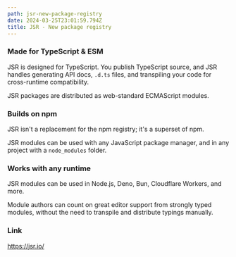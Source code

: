 ```yaml
---
path: jsr-new-package-registry
date: 2024-03-25T23:01:59.794Z
title: JSR - New package registry
---
```

### Made for **TypeScript & ESM**

JSR is designed for TypeScript. You publish TypeScript source, and JSR handles generating API docs, `.d.ts` files, and transpiling your code for cross-runtime compatibility.

JSR packages are distributed as web-standard ECMAScript modules.

### **Builds on** npm

JSR isn't a replacement for the npm registry; it's a superset of npm.

JSR modules can be used with any JavaScript package manager, and in any project with a `node_modules` folder.

### Works with **any runtime**

JSR modules can be used in Node.js, Deno, Bun, Cloudflare Workers, and more.

Module authors can count on great editor support from strongly typed modules, without the need to transpile and distribute typings manually.

### L﻿ink

https://jsr.io/